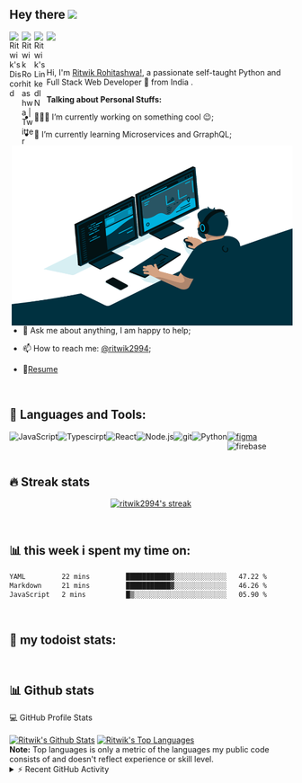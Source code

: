 

<!--
**Ritwik2994/ritwik2994** is a ✨ _special_ ✨ repository because its `README.md` (this file) appears on your GitHub profile.

Here are some ideas to get you started:

- 🔭 I’m currently working on ...
- 🌱 I’m currently learning ...
- 👯 I’m looking to collaborate on ...
- 🤔 I’m looking for help with ...
- 💬 Ask me about ...
- 📫 How to reach me: ...
- 😄 Pronouns: ...
- ⚡ Fun fact: ...
-->


## Hey there <img src="https://media.giphy.com/media/hvRJCLFzcasrR4ia7z/giphy.gif" width="25px">
<a href="https://discord.gg/pcWeGQTs">
  <img align="left" alt="Ritwik's Discord" width="22px" src="https://raw.githubusercontent.com/peterthehan/peterthehan/master/assets/discord.svg" />
</a>
<a href="https://twitter.com/ritwik2994">
  <img align="left" alt="Ritwik Rohitashwa | Twitter" width="22px" src="https://raw.githubusercontent.com/peterthehan/peterthehan/master/assets/twitter.svg" />
</a>
<a href="https://www.linkedin.com/in/ritwik-rohitashwa/">
  <img align="left" alt="Ritwik's LinkedIN" width="22px" src="https://raw.githubusercontent.com/peterthehan/peterthehan/master/assets/linkedin.svg" />
</a>


![](https://visitor-badge.glitch.me/badge?page_id=ritwik2994.ritwik2994)

<br />
<p>

Hi, I'm [Ritwik Rohitashwa!](https://ritwik.hashnode.dev/), a passionate self-taught Python and Full Stack Web Developer 🚀 from India .

  <img align="right" alt="GIF" src="https://github.com/Ritwik2994/ritwik2994/blob/master/code.gif?raw=true" width="500" height="320" />
  
**Talking about Personal Stuffs:**

- 👨🏽‍💻 I’m currently working on something cool :wink:;
- 🌱 I’m currently learning Microservices and  GrraphQL; 
- 💬 Ask me about anything, I am happy to help;
- 📫 How to reach me: [@ritwik2994](https://twitter.com/ritwik2994);
- 📝[Resume](https://drive.google.com/file/d/1mCYcZtDInuEgPu73B95IOo2O2_o0Yh31/view)

  </p>
  
<br />

## 🔨 Languages and Tools:

<a href="https://developer.mozilla.org/en-US/docs/Web/JavaScript" target="_blank"> <img align="left" alt="JavaScript" height ="42px"  src="https://raw.githubusercontent.com/rahul-jha98/github_readme_icons/main/language_and_tools/square/javascript/javascript.svg"> </a>
<a href="https://www.typescriptlang.org/" target="_blank"><img align="left" alt="Typescirpt" height ="42px" src="https://raw.githubusercontent.com/rahul-jha98/github_readme_icons/main/language_and_tools/square/typescript/typescript.svg"></a>
<a href="https://reactjs.org/" target="_blank"> <img align="left" alt="React" height ="42px" src="https://raw.githubusercontent.com/rahul-jha98/github_readme_icons/main/language_and_tools/square/react/react.svg"></a>
<a href="https://nodejs.org" target="_blank"><img align="left" alt="Node.js" height ="42px" src="https://raw.githubusercontent.com/rahul-jha98/github_readme_icons/main/language_and_tools/square/node/node.svg"></a>
<a href="https://git-scm.com/" target="_blank"> <img src="https://raw.githubusercontent.com/rahul-jha98/github_readme_icons/main/language_and_tools/square/git-scm/git-scm.svg" align="left" alt="git" height='42px'/> </a>
<a href="https://www.figma.com/" target="_blank"> <img src="https://raw.githubusercontent.com/rahul-jha98/github_readme_icons/main/language_and_tools/square/figma/figma.svg" alt="figma" height='42px'/> </a>
<a href="https://www.python.org" target="_blank"><img align="left" alt="Python" height ="42px" src="https://raw.githubusercontent.com/rahul-jha98/github_readme_icons/main/language_and_tools/square/python/python.svg"></a>
<a href="https://firebase.google.com/" target="_blank"> <img align="left" src="https://raw.githubusercontent.com/rahul-jha98/github_readme_icons/main/language_and_tools/square/firebase/firebase.svg" alt="firebase" height ="42px"/> </a>

<br />

## 🔥 Streak stats

<!-- GitHub Readme Streak Stats - https://github.com/DenverCoder1/github-readme-streak-stats -->
<p align="center">
  <a href="">
    <img title="🔥 Get streak stats for your profile at git.io/streak-stats" alt="ritwik2994's streak" src="https://github-readme-streak-stats.herokuapp.com/?user=ritwik2994&theme=monokai-metallian&hide_border=true"/>
  
  </a>
</p>

<br />


## 📊 **this week i spent my time on:**

<!--START_SECTION:waka-->
```text
YAML         22 mins         ███████████▓░░░░░░░░░░░░░   47.22 % 
Markdown     21 mins         ███████████▓░░░░░░░░░░░░░   46.26 % 
JavaScript   2 mins          █▒░░░░░░░░░░░░░░░░░░░░░░░   05.90 % 
```
<!--END_SECTION:waka-->

<br />

## 🚧 **my todoist stats:**

<!-- TODO-IST:START -->
 
<!-- TODO-IST:END -->

<br />

## 📊 Github stats

<!-- https://github.com/anuraghazra/github-readme-stats -->

  <summary>💻 GitHub Profile Stats</summary>
  <br/>
    <a href="https://github.com/anuraghazra/github-readme-stats"><img alt="Ritwik's Github Stats" src="https://denvercoder1-github-readme-stats.vercel.app/api/?username=ritwik2994&show_icons=true&count_private=true&theme=react&hide_border=true&bg_color=1F222E&title_color=F85D7F&icon_color=F8D866" height="192px"/></a>
  <a href="https://github.com/anuraghazra/github-readme-stats"><img alt="Ritwik's Top Languages" src="https://github-readme-stats.vercel.app/api/top-langs/?username=ritwik2994&langs_count=8&layout=compact&theme=react&hide_border=true&bg_color=1F222E&title_color=F85D7F&icon_color=F8D866" height="192px"/></a>
  <br/>
  <b>Note:</b> Top languages is only a metric of the languages my public code consists of and doesn't reflect experience or skill level.

<br />

<!-- https://github.com/jamesgeorge007/github-activity-readme -->
<details>
  <summary>⚡ Recent GitHub Activity</summary>
  <br/>

<!--START_SECTION:activity-->

<!--END_SECTION:activity-->
</details>
